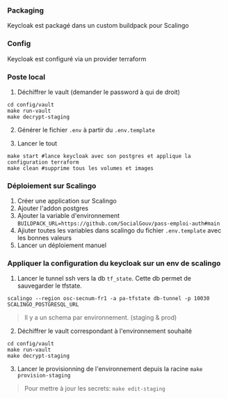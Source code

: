 ### Packaging
Keycloak est packagé dans un custom buildpack pour Scalingo

### Config
Keycloak est configuré via un provider terraform

### Poste local

1. Déchiffrer le vault (demander le password à qui de droit)

```
cd config/vault
make run-vault
make decrypt-staging
```

2. Générer le fichier `.env` à partir du `.env.template`

3. Lancer le tout

```
make start #lance keycloak avec son postgres et applique la configuration terraform
make clean #supprime tous les volumes et images
```



### Déploiement sur Scalingo

1. Créer une application sur Scalingo
2. Ajouter l'addon postgres
3. Ajouter la variable d'environnement `BUILDPACK_URL=https://github.com/SocialGouv/pass-emploi-auth#main`
4. Ajiuter toutes les variables dans scalingo du fichier `.env.template` avec les bonnes valeurs
5. Lancer un déploiement manuel

### Appliquer la configuration du keycloak sur un env de scalingo

1. Lancer le tunnel ssh vers la db `tf_state`. Cette db permet de sauvegarder le tfstate.  

`scalingo --region osc-secnum-fr1 -a pa-tfstate db-tunnel -p 10030 SCALINGO_POSTGRESQL_URL`
> Il y a un schema par environnement. (staging & prod)
2. Déchiffrer le vault correspondant à l'environnement souhaité
```
cd config/vault
make run-vault
make decrypt-staging
```
3. Lancer le provisionning de l'environnement depuis la racine
`make provision-staging`


> Pour mettre à jour les secrets: `make edit-staging`
